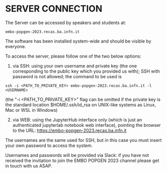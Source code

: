 # SERVER CONNECTION

The Server can be accessed by speakers and students at: 

```
embo-popgen-2023.recas.ba.infn.it 
```
The software has been installed system-wide and should be visible by everyone.

To access the server, please follow one of the two below options:

1. via SSH: 
using your own username and private key (the one corresponding to the public key which you provided us with); SSH with password is not allowed; the command to be used is

```
ssh -i <PATH_TO_PRIVATE_KEY> embo-popgen-2023.recas.ba.infn.it -l <USERNAME>
```

(the "-i <PATH_TO_PRIVATE_KEY>" flag can be omitted if the private key
is the standard location $HOME/.ssh/id_rsa on UNIX-like systems as
Linux, Mac or WSL in Windows)

2. via WEB:
using the JupyterHub interface only (which is just an authenticated jupyterlab notebook web interface), pointing the browser to the URL: https://embo-popgen-2023.recas.ba.infn.it

The usernames are the same used for SSH, but in this case you must insert your own password to access the system.

Usernames and passwords will be provided via Slack: if you have not received the invitation to join the EMBO POPGEN 2023 channel please get in touch with us ASAP.
